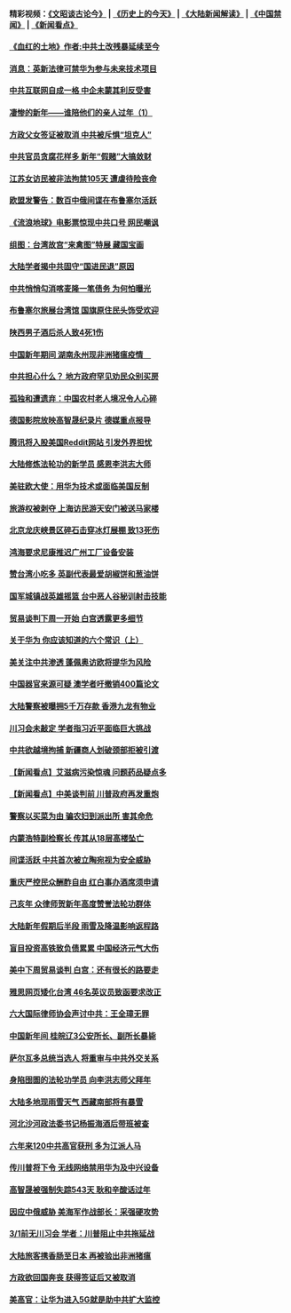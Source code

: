 #### 精彩视频：[《文昭谈古论今》](http://45.32.25.56/wenzhao) | [《历史上的今天》](http://45.32.25.56/today-in-history) | [《大陆新闻解读》](http://45.32.25.56/ntdtv-comedy) | [《中国禁闻》](http://45.32.25.56/ntdtv-news) | [《新闻看点》](http://45.32.25.56/news-insight) 

 #### [《血红的土地》作者:中共土改残暴延续至今](../pages/nsc413/n11034781.md?t=02100031) 

#### [消息：英新法律可禁华为参与未来技术项目](../pages/nsc413/n11034647.md?t=02100031) 

#### [中共互联网自成一格 中企未蒙其利反受害](../pages/nsc413/n11034725.md?t=02100031) 

#### [凄惨的新年——谁陪他们的亲人过年（1）](../pages/nsc413/n11032494.md?t=02100031) 

#### [方政父女签证被取消 中共被斥惧“坦克人”](../pages/nsc413/n11034628.md?t=02100031) 

#### [中共官员贪腐花样多 新年“假赌”大搞敛财](../pages/nsc413/n11034557.md?t=02100031) 

#### [江苏女访民被非法拘禁105天 遭虐待险丧命](../pages/nsc413/n11034450.md?t=02100031) 

#### [欧盟发警告：数百中俄间谍在布鲁塞尔活跃](../pages/nsc413/n11034561.md?t=02100031) 

#### [《流浪地球》电影票惊现中共口号 网民嘲讽](../pages/nsc413/n11033589.md?t=02100031) 

#### [组图：台湾故宫“来禽图”特展 藏国宝画](../pages/nsc413/n11034389.md?t=02100031) 

#### [大陆学者揭中共固守“国进民退”原因](../pages/nsc413/n11033893.md?t=02100031) 

#### [中共悄悄勾消喀麦隆一笔债务 为何怕曝光](../pages/nsc413/n11029114.md?t=02100031) 


#### [布鲁塞尔旅展台湾馆 国旗原住民头饰受欢迎](../pages/nsc413/n11034097.md?t=02100031) 

#### [陕西男子酒后杀人致4死1伤](../pages/nsc413/n11033969.md?t=02100031) 

#### [中国新年期间 湖南永州现非洲猪瘟疫情　](../pages/nsc413/n11034014.md?t=02100031) 

#### [中共担心什么？ 地方政府罕见劝民众别买房](../pages/nsc413/n11033827.md?t=02100031) 

#### [孤独和遭遗弃：中国农村老人境况令人心碎](../pages/nsc413/n11033322.md?t=02100031) 

#### [德国影院放映高智晟纪录片 德媒重点报导](../pages/nsc413/n11033624.md?t=02100031) 

#### [腾讯将入股美国Reddit网站 引发外界担忧](../pages/nsc413/n11033604.md?t=02100031) 

#### [大陆修炼法轮功的新学员 感恩李洪志大师](../pages/nsc413/n11030592.md?t=02100031) 

#### [美驻欧大使：用华为技术或面临美国反制](../pages/nsc413/n11033036.md?t=02100031) 

#### [旅游权被剥夺 上海访民游天安门被送马家楼](../pages/nsc413/n11033625.md?t=02100031) 

#### [北京龙庆峡景区碎石击穿冰灯展棚 致13死伤](../pages/nsc413/n11033557.md?t=02100031) 

#### [鸿海要求尼康推迟广州工厂设备安装](../pages/nsc413/n11033581.md?t=02100031) 

#### [赞台湾小吃多 英副代表最爱胡椒饼和葱油饼](../pages/nsc413/n11033540.md?t=02100031) 

#### [国军城镇战英雄摇篮 台中恶人谷秘训射击技能](../pages/nsc413/n11033523.md?t=02100031) 

#### [贸易谈判下周一开始 白宫透露更多细节](../pages/nsc413/n11033359.md?t=02100031) 

#### [关于华为 你应该知道的六个常识（上）](../pages/nsc413/n11032957.md?t=02100031) 

#### [美关注中共渗透 蓬佩奥访欧将提华为风险](../pages/nsc413/n11032871.md?t=02100031) 

#### [中国器官来源可疑 澳学者吁撤销400篇论文](../pages/nsc413/n11032256.md?t=02100031) 

#### [大陆警察被曝拥5千万存款 香港九龙有物业](../pages/nsc413/n11033135.md?t=02100031) 

#### [川习会未敲定 学者指习近平面临巨大挑战](../pages/nsc413/n11032752.md?t=02100031) 

#### [中共欲越境拘捕 新疆商人划破颈部拒被引渡](../pages/nsc413/n11032947.md?t=02100031) 

#### [【新闻看点】艾滋病污染惊魂 问题药品疑点多](../pages/nsc413/n11032809.md?t=02100031) 

#### [【新闻看点】中美谈判前 川普政府再发重炮](../pages/nsc413/n11032676.md?t=02100031) 

#### [警察以买菜为由 骗农妇到派出所 害其命危](../pages/nsc413/n11032835.md?t=02100031) 

#### [内蒙浩特副检察长 传其从18层高楼坠亡](../pages/nsc413/n11032731.md?t=02100031) 

#### [间谍活跃 中共首次被立陶宛视为安全威胁](../pages/nsc413/n11032894.md?t=02100031) 

#### [重庆严控民众酬酢自由 红白事办酒席须申请](../pages/nsc413/n11032890.md?t=02100031) 

#### [己亥年 众律师贺新年高度赞誉法轮功群体](../pages/nsc413/n11031426.md?t=02100031) 

#### [大陆新年假期后半段 雨雪及降温影响返程路](../pages/nsc413/n11032700.md?t=02100031) 

#### [盲目投资高铁致负债累累 中国经济元气大伤](../pages/nsc413/n11032528.md?t=02100031) 

#### [美中下周贸易谈判 白宫：还有很长的路要走](../pages/nsc413/n11032579.md?t=02100031) 

#### [雅思网页矮化台湾 46名英议员致函要求改正](../pages/nsc413/n11032619.md?t=02100031) 

#### [六大国际律师协会声讨中共：王全璋无罪](../pages/nsc413/n11032531.md?t=02100031) 

#### [中国新年间 桂皖辽3公安所长、副所长暴毙](../pages/nsc413/n11032348.md?t=02100031) 

#### [萨尔瓦多总统当选人 将重审与中共外交关系](../pages/nsc413/n11032507.md?t=02100031) 

#### [身陷囹圄的法轮功学员 向李洪志师父拜年](../pages/nsc413/n11030993.md?t=02100031) 

#### [大陆多地现雨雪天气 西藏南部将有暴雪](../pages/nsc413/n11031583.md?t=02100031) 

#### [河北沙河政法委书记杨振海酒后带班被查](../pages/nsc413/n11032391.md?t=02100031) 

#### [六年来120中共高官获刑 多为江派人马](../pages/nsc413/n11032295.md?t=02100031) 

#### [传川普将下令 无线网络禁用华为及中兴设备](../pages/nsc413/n11031804.md?t=02100031) 

#### [高智晟被强制失踪543天 耿和辛酸话过年](../pages/nsc413/n11032237.md?t=02100031) 

#### [因应中俄威胁 美海军作战部长：采强硬攻势](../pages/nsc413/n11032214.md?t=02100031) 

#### [3/1前无川习会 学者：川普阻止中共拖延战](../pages/nsc413/n11032087.md?t=02100031) 


#### [大陆旅客携香肠至日本 再被验出非洲猪瘟](../pages/nsc413/n11032030.md?t=02100031) 

#### [方政欲回国奔丧 获得签证后又被取消](../pages/nsc413/n11032063.md?t=02100031) 

#### [美高官：让华为进入5G就是助中共扩大监控](../pages/nsc413/n11031398.md?t=02100031) 

